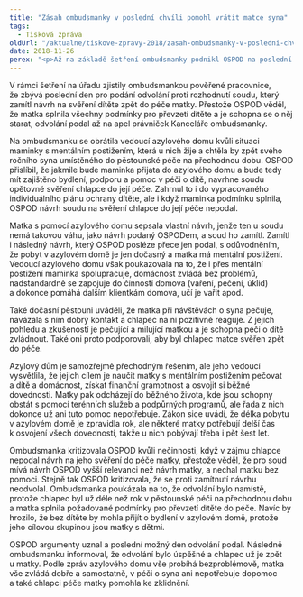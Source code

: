 ```yaml
---
title: "Zásah ombudsmanky v poslední chvíli pomohl vrátit matce syna"
tags:
  - Tisková zpráva
oldUrl: "/aktualne/tiskove-zpravy-2018/zasah-ombudsmanky-v-posledni-chvili-pomohl-vratit-matce-syna"
date: 2018-11-26
perex: "<p>Až na základě šetření ombudsmanky podnikl OSPOD na poslední chvíli kroky k tomu, aby se roční chlapec vrátil do péče matky.</p>"
---
```


<!-- imported from the old website -->

<p>V rámci šetření na úřadu zjistily ombudsmankou pověřené pracovnice, že zbývá poslední den pro podání odvolání proti rozhodnutí soudu, který zamítl návrh na svěření dítěte zpět do péče matky. Přestože OSPOD věděl, že matka splnila všechny podmínky pro převzetí dítěte a je schopna se o něj starat, odvolání podal až na apel právniček Kanceláře ombudsmanky. </p> <p>Na ombudsmanku se obrátila vedoucí azylového domu kvůli situaci maminky s mentálním postižením, která u nich žije a chtěla by zpět svého ročního syna umístěného do pěstounské péče na přechodnou dobu. OSPOD přislíbil, že jakmile bude maminka přijata do azylového domu a bude tedy mít zajištěno bydlení, podporu a pomoc v péči o dítě, navrhne soudu opětovné svěření chlapce do její péče. Zahrnul to i do vypracovaného individuálního plánu ochrany dítěte, ale i když maminka podmínku splnila, OSPOD návrh soudu na svěření chlapce do její péče nepodal.</p> <p>Matka s pomocí azylového domu sepsala vlastní návrh, jenže ten u soudu nemá takovou váhu, jako návrh podaný OSPODem, a soud ho zamítl. Zamítl i následný návrh, který OSPOD posléze přece jen podal, s odůvodněním, že pobyt v azylovém domě je jen dočasný a matka má mentální postižení. Vedoucí azylového domu však poukazovala na to, že i přes mentální postižení maminka spolupracuje, domácnost zvládá bez problémů, nadstandardně se zapojuje do činností domova (vaření, pečení, úklid) a dokonce pomáhá dalším klientkám domova, učí je vařit apod.</p> <p>Také dočasní pěstouni uváděli, že matka při návštěvách o syna pečuje, navázala s ním dobrý kontakt a chlapec na ni pozitivně reaguje. Z jejich pohledu a zkušeností je pečující a milující matkou a je schopna péči o dítě zvládnout. Také oni proto podporovali, aby byl chlapec matce svěřen zpět do péče.</p> <p>Azylový dům je samozřejmě přechodným řešením, ale jeho vedoucí vysvětlila, že jejich cílem je naučit matky s mentálním postižením pečovat a dítě a domácnost, získat finanční gramotnost a osvojit si běžné dovednosti. Matky pak odcházejí do běžného života, kde jsou schopny obstát s pomocí terénních služeb a podpůrných programů, ale řada z nich dokonce už ani tuto pomoc nepotřebuje. Zákon sice uvádí, že délka pobytu v azylovém domě je zpravidla rok, ale některé matky potřebují delší čas k osvojení všech dovedností, takže u nich pobývají třeba i pět šest let.</p> <p>Ombudsmanka kritizovala OSPOD kvůli nečinnosti, když v zájmu chlapce nepodal návrh na jeho svěření do péče matky, přestože věděl, že pro soud mívá návrh OSPOD vyšší relevanci než návrh matky, a nechal matku bez pomoci. Stejně tak OSPOD kritizovala, že se proti zamítnutí návrhu neodvolal. Ombudsmanka poukázala na to, že odvolání bylo namístě, protože chlapec byl už déle než rok v pěstounské péči na přechodnou dobu a matka splnila požadované podmínky pro převzetí dítěte do péče. Navíc by hrozilo, že bez dítěte by mohla přijít o bydlení v azylovém domě, protože jeho cílovou skupinou jsou matky s dětmi.</p><p> OSPOD argumenty uznal a poslední možný den odvolání podal. Následně ombudsmanku informoval, že odvolání bylo úspěšné a chlapec už je zpět u matky. Podle zpráv azylového domu vše probíhá bezproblémově, matka vše zvládá dobře a samostatně, v péči o syna ani nepotřebuje dopomoc a také chlapci péče matky pomohla ke zklidnění.</p>
